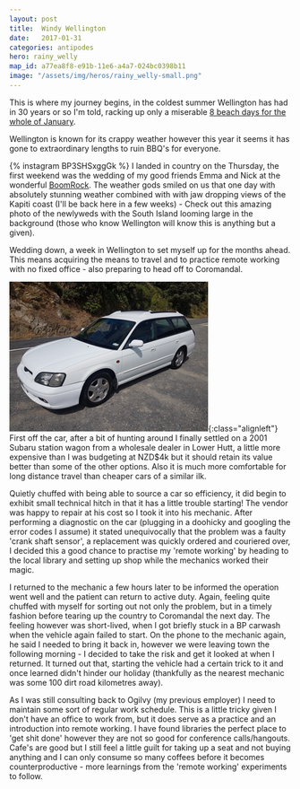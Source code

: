 ```yaml
---
layout: post
title:  Windy Wellington
date:   2017-01-31
categories: antipodes
hero: rainy_welly
map_id: a77ea8f8-e91b-11e6-a4a7-024bc0398b11
image: "/assets/img/heros/rainy_welly-small.png"
---
```

This is where my journey begins, in the coldest summer Wellington has had in 30 years or so I'm told, racking up only a miserable [8 beach days for the whole of January](http://www.stuff.co.nz/national/88981586/wellingtons-bummer-summer-fewest-beach-days-in-30-years).

Wellington is known for its crappy weather however this year it seems it has gone to extraordinary lengths to ruin BBQ's for everyone.

{% instagram BP3SHSxggGk %}
I landed in country on the Thursday, the first weekend was the wedding of my good friends Emma and Nick at the wonderful [BoomRock](http://www.boomrock.co.nz/). The weather gods smiled on us that one day with absolutely stunning weather combined with with jaw dropping views of the Kapiti coast (I'll be back here in a few weeks) - Check out this amazing photo of the newlyweds with the South Island looming large in the background (those who know Wellington will know this is anything but a given).

Wedding down, a week in Wellington to set myself up for the months ahead. This means acquiring the means to travel and to practice remote working with no fixed office - also preparing to head off to Coromandal.

![My wheels](/assets/img/heros/coromandal-small.png){:class="alignleft"} First off the car, after a bit of hunting around I finally settled on a 2001 Subaru station wagon from a wholesale dealer in Lower Hutt, a little more expensive than I was budgeting at NZD$4k but it should retain its value better than some of the other options. Also it is much more comfortable for long distance travel than cheaper cars of a similar ilk.

Quietly chuffed with being able to source a car so efficiency, it did begin to exhibit small technical hitch in that it has a little trouble starting! The vendor was happy to repair at his cost so I took it into his mechanic. After performing a diagnostic on the car (plugging in a doohicky and googling the error codes I assume) it stated unequivocally that the problem was a faulty 'crank shaft sensor', a replacement was quickly ordered and couriered over, I decided this a good chance to practise my 'remote working' by heading to the local library and setting up shop while the mechanics worked their magic.

I returned to the mechanic a few hours later to be informed the operation went well and the patient can return to active duty. Again, feeling quite chuffed with myself for sorting out not only the problem, but in a timely fashion before tearing up the country to Coromandal the next day. The feeling however was short-lived, when I got briefly stuck in a BP carwash when the vehicle again failed to start. On the phone to the mechanic again, he said I needed to bring it back in, however we were leaving town the following morning - I decided to take the risk and get it looked at when I returned. It turned out that, starting the vehicle had a certain trick to it and once learned didn't hinder our holiday (thankfully as the nearest mechanic was some 100 dirt road kilometres away).

As I was still consulting back to Ogilvy (my previous employer) I need to maintain some sort of regular work schedule. This is a little tricky given I don't have an office to work from, but it does serve as a practice and an introduction into remote working. I have found libraries the perfect place to 'get shit done' however they are not so good for conference calls/hangouts. Cafe's are good but I still feel a little guilt for taking up a seat and not buying anything and I can only consume so many coffees before it becomes counterproductive - more learnings from the 'remote working' experiments to follow.
